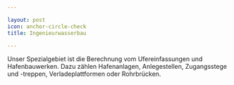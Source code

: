 ```yaml
---

layout: post
icon: anchor-circle-check
title: Ingenieurwasserbau

---
```


Unser Spezialgebiet ist die Berechnung vom Ufereinfassungen und Hafenbauwerken. Dazu zählen Hafenanlagen, Anlegestellen, Zugangsstege und -treppen, Verladeplattformen oder Rohrbrücken.